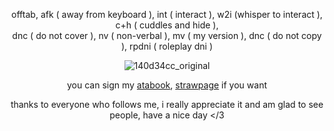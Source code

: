 <div align="center">

offtab, afk ( away from keyboard ), int ( interact ), w2i (whisper to interact ), c+h ( cuddles and hide ),<br/> dnc ( do not cover ), nv ( non-verbal ), mv ( my version ), dnc ( do not copy ), rpdni ( roleplay dni )

![140d34cc_original](https://github.com/user-attachments/assets/05afb83f-cc81-495b-a20b-ab2596b0560a)<br/>

you can sign my [atabook](https://astariomaggelen.atabook.org/), [strawpage](https://astariomaggelen.straw.page/) if you want

thanks to everyone who follows me, i really appreciate it and am glad to see people, have a nice day </3
